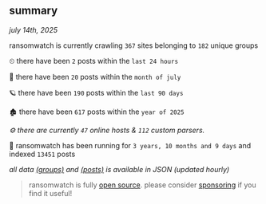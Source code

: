 
## summary
_july 14th, 2025_

ransomwatch is currently crawling `367` sites belonging to `182` unique groups

⏲ there have been `2` posts within the `last 24 hours`

🦈 there have been `20` posts within the `month of july`

🪐 there have been `190` posts within the `last 90 days`

🏚 there have been `617` posts within the `year of 2025`

_⚙️ there are currently `47` online hosts & `112` custom parsers._

🦕 ransomwatch has been running for `3 years, 10 months and 9 days` and indexed `13451` posts

_all data  [(groups)](http://https://dataleak.hopeless99.top//groups) and [(posts)](http://https://dataleak.hopeless99.top//posts) is available in JSON (updated hourly)_

> ransomwatch is fully [open source](https://github.com/joshhighet/ransomwatch#ransomwatch--). please consider [sponsoring](https://github.com/sponsors/joshhighet) if you find it useful!
